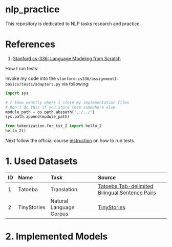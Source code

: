 # nlp_practice

This repository is dedicated to NLP tasks research and practice.

# References

1) [Stanford cs-336: Language Modeling from Scratch](https://stanford-cs336.github.io/spring2025/)

How I run tests:

Invoke my code into the `stanford-cs336/assignment1-basics/tests/adapters.py` via following:

```Python
import sys

# I know exactly where I store my implementation files
# Don't do this if you store them somewhere else
module_path = os.path.abspath('../../')
sys.path.append(module_path)

from tokenization.for_tst_2 import hello_2
hello_2()
```

Next follow the official course [instruction](https://github.com/stanford-cs336/assignment1-basics/tree/main?tab=readme-ov-file#setup) on how to run tests.

# 1. Used Datasets 

|ID|Name|Task|Source|
|:-|:-|:-|:-|
|1|Tatoeba|Translation|[Tatoeba Tab-delimited Bilingual Sentence Pairs](https://www.manythings.org/anki/)|
|2|TinyStories|Natural Language Corpus|[TinyStories](https://huggingface.co/datasets/roneneldan/TinyStories)|

# 2. Implemented Models




